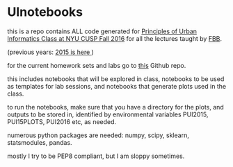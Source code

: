 # UInotebooks


this is a repo contains ALL code generated for [Principles of Urban Informatics Class at NYU CUSP Fall 2016](http://cosmo.nyu.edu/~fb55/PUI2016/) for all the lectures taught by [FBB](http://cosmo.nyu.edu/~fb55/). 

(previous years: [2015 is here ](http://cosmo.nyu.edu/~fb55/UI_CUSP_2015))

for the current homework sets and labs go to [this](http://github.com/fedhere/PUI2016) Github repo.



this includes notebooks that will be explored in class, notebooks to be used as templates for lab sessions, and notebooks that generate plots used in the class.

to run the notebooks, make sure that you have a directory for the plots, and outputs to be stored in, identified by environmental variables PUI2015, PUI15PLOTS, PUI2016 etc, as needed.

numerous python packages are needed: numpy, scipy, sklearn, statsmodules, pandas. 

mostly I try to be PEP8 compliant, but I am sloppy sometimes. 


